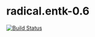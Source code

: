 # radical.entk-0.6


[![Build Status](https://travis-ci.org/radical-cybertools/radical.entk.svg?branch=devel)](https://travis-ci.org/radical-cybertools/radical.entk.svg?branch=devel)
